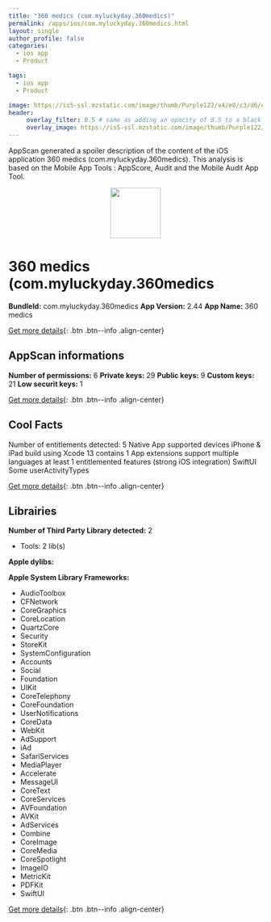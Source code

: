 ```yaml
---
title: "360 medics (com.myluckyday.360medics)"
permalink: /apps/ios/com.myluckyday.360medics.html
layout: single
author_profile: false
categories: 
  - ios app 
  - Product 

tags: 
  - ios app 
  - Product 

image: https://is5-ssl.mzstatic.com/image/thumb/Purple122/v4/e8/c3/d6/e8c3d6a4-9340-b987-78bc-5700135e2d0f/AppIcon-0-0-1x_U007emarketing-0-4-0-85-220.png/512x512bb.jpg
header: 
     overlay_filter: 0.5 # same as adding an opacity of 0.5 to a black background
     overlay_image: https://is5-ssl.mzstatic.com/image/thumb/Purple122/v4/e8/c3/d6/e8c3d6a4-9340-b987-78bc-5700135e2d0f/AppIcon-0-0-1x_U007emarketing-0-4-0-85-220.png/512x512bb.jpg
---
```

AppScan generated a spoiler description of the content of the iOS application 360 medics (com.myluckyday.360medics). This analysis is based on the Mobile App Tools : AppScore, Audit and the Mobile Audit App Tool.

  
  
<div style="text-align: center;"><img src="https://is5-ssl.mzstatic.com/image/thumb/Purple122/v4/e8/c3/d6/e8c3d6a4-9340-b987-78bc-5700135e2d0f/AppIcon-0-0-1x_U007emarketing-0-4-0-85-220.png/512x512bb.jpg" width="100" height="100"></div>  
  
# 360 medics (com.myluckyday.360medics

**BundleId:** com.myluckyday.360medics
**App Version:** 2.44
**App Name:** 360 medics


[Get more details](/pricing.html){: .btn .btn--info .align-center}  
  
## AppScan informations 

**Number of permissions:** 6
**Private keys:** 29
**Public keys:** 9
**Custom keys:** 21
**Low securit keys:** 1
  
[Get more details](/pricing.html){: .btn .btn--info .align-center}

## Cool Facts

Number of entitlements detected: 5
Native App
supported devices iPhone & iPad
build using Xcode 13
contains 1 App extensions
support multiple languages
at least 1 entitlemented features (strong iOS integration)
SwiftUI
Some userActivityTypes
  
[Get more details](/pricing.html){: .btn .btn--info .align-center}

## Librairies 
**Number of Third Party Library detected:** 2
- Tools: 2 lib(s)

**Apple dylibs:**


**Apple System Library Frameworks:**
- AudioToolbox
- CFNetwork
- CoreGraphics
- CoreLocation
- QuartzCore
- Security
- StoreKit
- SystemConfiguration
- Accounts
- Social
- Foundation
- UIKit
- CoreTelephony
- CoreFoundation
- UserNotifications
- CoreData
- WebKit
- AdSupport
- iAd
- SafariServices
- MediaPlayer
- Accelerate
- MessageUI
- CoreText
- CoreServices
- AVFoundation
- AVKit
- AdServices
- Combine
- CoreImage
- CoreMedia
- CoreSpotlight
- ImageIO
- MetricKit
- PDFKit
- SwiftUI


  
[Get more details](/pricing.html){: .btn .btn--info .align-center}

